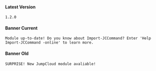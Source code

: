 #### Latest Version

```
1.2.0
```

#### Banner Current

```
Module up-to-date! Do you know about Import-JCCommand? Enter 'Help Import-JCCommand -online' to learn more. 
```

#### Banner Old

```
SURPRISE! New JumpCloud module avaliable!
```
